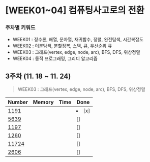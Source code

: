 # [WEEK01~04] 컴퓨팅사고로의 전환


### 주차별 키워드

- WEEK01 : 정수론, 배열, 문자열, 재귀함수, 정렬, 완전탐색, 시간복잡도
- WEEK02 : 이분탐색, 분할정복, 스택, 큐, 우선순위 큐
- WEEK03 : 그래프(vertex, edge, node, arc), BFS, DFS, 위상정렬
- WEEK04 : 동적 프로그래밍, 그리디 알고리즘
## 3주차 (11. 18 ~ 11. 24)

> WEEK03 : 그래프(vertex, edge, node, arc), BFS, DFS, 위상정렬


| Number | Memory | Time | Done |
|----------------|---------------|---------------|---------------|
| [1191](https://www.acmicpc.net/problem/1991) |   |  | <li>[x]</li> |
| [5639](https://www.acmicpc.net/problem/5693)   |   |  | [] |
| [1197](https://www.acmicpc.net/problem/1197)   |   |  | [] |
| [1260](https://www.acmicpc.net/problem/1260)   |   |  | [] |
| [11724](https://www.acmicpc.net/problem/11724)   |   |  | [] |
| [2606](https://www.acmicpc.net/problem/2606)   |   |  | [] |



